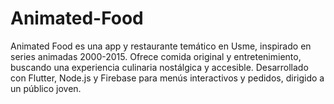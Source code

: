 # Animated-Food
Animated Food es una app y restaurante temático en Usme, inspirado en series animadas 2000-2015. Ofrece comida original y entretenimiento, buscando una experiencia culinaria nostálgica y accesible. Desarrollado con Flutter, Node.js y Firebase para menús interactivos y pedidos, dirigido a un público joven.
